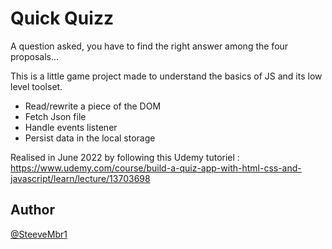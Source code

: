 
# Quick Quizz

A question asked, you have to find the right answer among the four proposals...

This is a little game project made to understand the basics of JS and its low level toolset.
 - Read/rewrite a piece of the DOM
 - Fetch Json file
 - Handle events listener
 - Persist data in the local storage

Realised in June 2022 by following this Udemy tutoriel :
https://www.udemy.com/course/build-a-quiz-app-with-html-css-and-javascript/learn/lecture/13703698


## Author

[@SteeveMbr1](https://github.com/SteeveMbr1)
